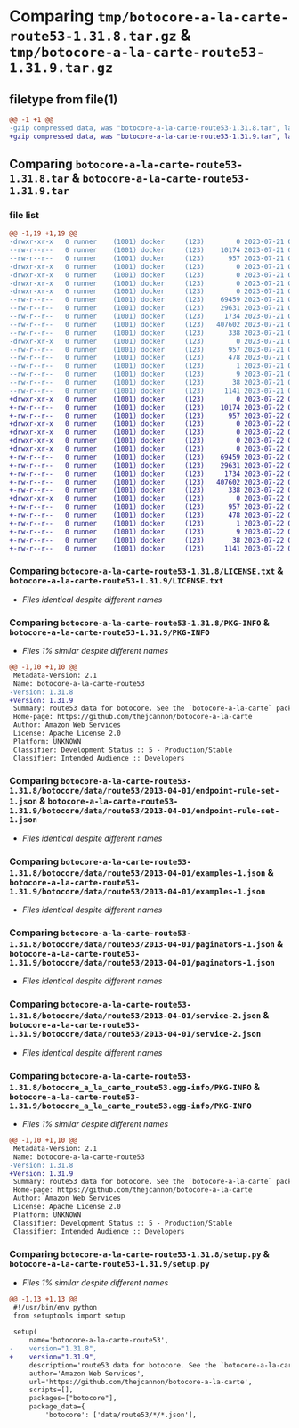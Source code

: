 # Comparing `tmp/botocore-a-la-carte-route53-1.31.8.tar.gz` & `tmp/botocore-a-la-carte-route53-1.31.9.tar.gz`

## filetype from file(1)

```diff
@@ -1 +1 @@
-gzip compressed data, was "botocore-a-la-carte-route53-1.31.8.tar", last modified: Fri Jul 21 01:21:51 2023, max compression
+gzip compressed data, was "botocore-a-la-carte-route53-1.31.9.tar", last modified: Sat Jul 22 01:20:52 2023, max compression
```

## Comparing `botocore-a-la-carte-route53-1.31.8.tar` & `botocore-a-la-carte-route53-1.31.9.tar`

### file list

```diff
@@ -1,19 +1,19 @@
-drwxr-xr-x   0 runner    (1001) docker     (123)        0 2023-07-21 01:21:51.311480 botocore-a-la-carte-route53-1.31.8/
--rw-r--r--   0 runner    (1001) docker     (123)    10174 2023-07-21 01:21:51.000000 botocore-a-la-carte-route53-1.31.8/LICENSE.txt
--rw-r--r--   0 runner    (1001) docker     (123)      957 2023-07-21 01:21:51.311480 botocore-a-la-carte-route53-1.31.8/PKG-INFO
-drwxr-xr-x   0 runner    (1001) docker     (123)        0 2023-07-21 01:21:51.311480 botocore-a-la-carte-route53-1.31.8/botocore/
-drwxr-xr-x   0 runner    (1001) docker     (123)        0 2023-07-21 01:21:51.311480 botocore-a-la-carte-route53-1.31.8/botocore/data/
-drwxr-xr-x   0 runner    (1001) docker     (123)        0 2023-07-21 01:21:51.311480 botocore-a-la-carte-route53-1.31.8/botocore/data/route53/
-drwxr-xr-x   0 runner    (1001) docker     (123)        0 2023-07-21 01:21:51.311480 botocore-a-la-carte-route53-1.31.8/botocore/data/route53/2013-04-01/
--rw-r--r--   0 runner    (1001) docker     (123)    69459 2023-07-21 01:21:06.000000 botocore-a-la-carte-route53-1.31.8/botocore/data/route53/2013-04-01/endpoint-rule-set-1.json
--rw-r--r--   0 runner    (1001) docker     (123)    29631 2023-07-21 01:21:06.000000 botocore-a-la-carte-route53-1.31.8/botocore/data/route53/2013-04-01/examples-1.json
--rw-r--r--   0 runner    (1001) docker     (123)     1734 2023-07-21 01:21:06.000000 botocore-a-la-carte-route53-1.31.8/botocore/data/route53/2013-04-01/paginators-1.json
--rw-r--r--   0 runner    (1001) docker     (123)   407602 2023-07-21 01:21:06.000000 botocore-a-la-carte-route53-1.31.8/botocore/data/route53/2013-04-01/service-2.json
--rw-r--r--   0 runner    (1001) docker     (123)      338 2023-07-21 01:21:06.000000 botocore-a-la-carte-route53-1.31.8/botocore/data/route53/2013-04-01/waiters-2.json
-drwxr-xr-x   0 runner    (1001) docker     (123)        0 2023-07-21 01:21:51.311480 botocore-a-la-carte-route53-1.31.8/botocore_a_la_carte_route53.egg-info/
--rw-r--r--   0 runner    (1001) docker     (123)      957 2023-07-21 01:21:51.000000 botocore-a-la-carte-route53-1.31.8/botocore_a_la_carte_route53.egg-info/PKG-INFO
--rw-r--r--   0 runner    (1001) docker     (123)      478 2023-07-21 01:21:51.000000 botocore-a-la-carte-route53-1.31.8/botocore_a_la_carte_route53.egg-info/SOURCES.txt
--rw-r--r--   0 runner    (1001) docker     (123)        1 2023-07-21 01:21:51.000000 botocore-a-la-carte-route53-1.31.8/botocore_a_la_carte_route53.egg-info/dependency_links.txt
--rw-r--r--   0 runner    (1001) docker     (123)        9 2023-07-21 01:21:51.000000 botocore-a-la-carte-route53-1.31.8/botocore_a_la_carte_route53.egg-info/top_level.txt
--rw-r--r--   0 runner    (1001) docker     (123)       38 2023-07-21 01:21:51.311480 botocore-a-la-carte-route53-1.31.8/setup.cfg
--rw-r--r--   0 runner    (1001) docker     (123)     1141 2023-07-21 01:21:51.000000 botocore-a-la-carte-route53-1.31.8/setup.py
+drwxr-xr-x   0 runner    (1001) docker     (123)        0 2023-07-22 01:20:52.373340 botocore-a-la-carte-route53-1.31.9/
+-rw-r--r--   0 runner    (1001) docker     (123)    10174 2023-07-22 01:20:52.000000 botocore-a-la-carte-route53-1.31.9/LICENSE.txt
+-rw-r--r--   0 runner    (1001) docker     (123)      957 2023-07-22 01:20:52.373340 botocore-a-la-carte-route53-1.31.9/PKG-INFO
+drwxr-xr-x   0 runner    (1001) docker     (123)        0 2023-07-22 01:20:52.373340 botocore-a-la-carte-route53-1.31.9/botocore/
+drwxr-xr-x   0 runner    (1001) docker     (123)        0 2023-07-22 01:20:52.373340 botocore-a-la-carte-route53-1.31.9/botocore/data/
+drwxr-xr-x   0 runner    (1001) docker     (123)        0 2023-07-22 01:20:52.373340 botocore-a-la-carte-route53-1.31.9/botocore/data/route53/
+drwxr-xr-x   0 runner    (1001) docker     (123)        0 2023-07-22 01:20:52.373340 botocore-a-la-carte-route53-1.31.9/botocore/data/route53/2013-04-01/
+-rw-r--r--   0 runner    (1001) docker     (123)    69459 2023-07-22 01:20:09.000000 botocore-a-la-carte-route53-1.31.9/botocore/data/route53/2013-04-01/endpoint-rule-set-1.json
+-rw-r--r--   0 runner    (1001) docker     (123)    29631 2023-07-22 01:20:09.000000 botocore-a-la-carte-route53-1.31.9/botocore/data/route53/2013-04-01/examples-1.json
+-rw-r--r--   0 runner    (1001) docker     (123)     1734 2023-07-22 01:20:09.000000 botocore-a-la-carte-route53-1.31.9/botocore/data/route53/2013-04-01/paginators-1.json
+-rw-r--r--   0 runner    (1001) docker     (123)   407602 2023-07-22 01:20:09.000000 botocore-a-la-carte-route53-1.31.9/botocore/data/route53/2013-04-01/service-2.json
+-rw-r--r--   0 runner    (1001) docker     (123)      338 2023-07-22 01:20:09.000000 botocore-a-la-carte-route53-1.31.9/botocore/data/route53/2013-04-01/waiters-2.json
+drwxr-xr-x   0 runner    (1001) docker     (123)        0 2023-07-22 01:20:52.373340 botocore-a-la-carte-route53-1.31.9/botocore_a_la_carte_route53.egg-info/
+-rw-r--r--   0 runner    (1001) docker     (123)      957 2023-07-22 01:20:52.000000 botocore-a-la-carte-route53-1.31.9/botocore_a_la_carte_route53.egg-info/PKG-INFO
+-rw-r--r--   0 runner    (1001) docker     (123)      478 2023-07-22 01:20:52.000000 botocore-a-la-carte-route53-1.31.9/botocore_a_la_carte_route53.egg-info/SOURCES.txt
+-rw-r--r--   0 runner    (1001) docker     (123)        1 2023-07-22 01:20:52.000000 botocore-a-la-carte-route53-1.31.9/botocore_a_la_carte_route53.egg-info/dependency_links.txt
+-rw-r--r--   0 runner    (1001) docker     (123)        9 2023-07-22 01:20:52.000000 botocore-a-la-carte-route53-1.31.9/botocore_a_la_carte_route53.egg-info/top_level.txt
+-rw-r--r--   0 runner    (1001) docker     (123)       38 2023-07-22 01:20:52.373340 botocore-a-la-carte-route53-1.31.9/setup.cfg
+-rw-r--r--   0 runner    (1001) docker     (123)     1141 2023-07-22 01:20:52.000000 botocore-a-la-carte-route53-1.31.9/setup.py
```

### Comparing `botocore-a-la-carte-route53-1.31.8/LICENSE.txt` & `botocore-a-la-carte-route53-1.31.9/LICENSE.txt`

 * *Files identical despite different names*

### Comparing `botocore-a-la-carte-route53-1.31.8/PKG-INFO` & `botocore-a-la-carte-route53-1.31.9/PKG-INFO`

 * *Files 1% similar despite different names*

```diff
@@ -1,10 +1,10 @@
 Metadata-Version: 2.1
 Name: botocore-a-la-carte-route53
-Version: 1.31.8
+Version: 1.31.9
 Summary: route53 data for botocore. See the `botocore-a-la-carte` package for more info.
 Home-page: https://github.com/thejcannon/botocore-a-la-carte
 Author: Amazon Web Services
 License: Apache License 2.0
 Platform: UNKNOWN
 Classifier: Development Status :: 5 - Production/Stable
 Classifier: Intended Audience :: Developers
```

### Comparing `botocore-a-la-carte-route53-1.31.8/botocore/data/route53/2013-04-01/endpoint-rule-set-1.json` & `botocore-a-la-carte-route53-1.31.9/botocore/data/route53/2013-04-01/endpoint-rule-set-1.json`

 * *Files identical despite different names*

### Comparing `botocore-a-la-carte-route53-1.31.8/botocore/data/route53/2013-04-01/examples-1.json` & `botocore-a-la-carte-route53-1.31.9/botocore/data/route53/2013-04-01/examples-1.json`

 * *Files identical despite different names*

### Comparing `botocore-a-la-carte-route53-1.31.8/botocore/data/route53/2013-04-01/paginators-1.json` & `botocore-a-la-carte-route53-1.31.9/botocore/data/route53/2013-04-01/paginators-1.json`

 * *Files identical despite different names*

### Comparing `botocore-a-la-carte-route53-1.31.8/botocore/data/route53/2013-04-01/service-2.json` & `botocore-a-la-carte-route53-1.31.9/botocore/data/route53/2013-04-01/service-2.json`

 * *Files identical despite different names*

### Comparing `botocore-a-la-carte-route53-1.31.8/botocore_a_la_carte_route53.egg-info/PKG-INFO` & `botocore-a-la-carte-route53-1.31.9/botocore_a_la_carte_route53.egg-info/PKG-INFO`

 * *Files 1% similar despite different names*

```diff
@@ -1,10 +1,10 @@
 Metadata-Version: 2.1
 Name: botocore-a-la-carte-route53
-Version: 1.31.8
+Version: 1.31.9
 Summary: route53 data for botocore. See the `botocore-a-la-carte` package for more info.
 Home-page: https://github.com/thejcannon/botocore-a-la-carte
 Author: Amazon Web Services
 License: Apache License 2.0
 Platform: UNKNOWN
 Classifier: Development Status :: 5 - Production/Stable
 Classifier: Intended Audience :: Developers
```

### Comparing `botocore-a-la-carte-route53-1.31.8/setup.py` & `botocore-a-la-carte-route53-1.31.9/setup.py`

 * *Files 1% similar despite different names*

```diff
@@ -1,13 +1,13 @@
 #!/usr/bin/env python
 from setuptools import setup
 
 setup(
     name='botocore-a-la-carte-route53',
-    version="1.31.8",
+    version="1.31.9",
     description='route53 data for botocore. See the `botocore-a-la-carte` package for more info.',
     author='Amazon Web Services',
     url='https://github.com/thejcannon/botocore-a-la-carte',
     scripts=[],
     packages=["botocore"],
     package_data={
         'botocore': ['data/route53/*/*.json'],
```

